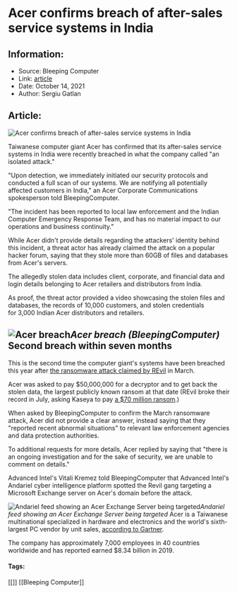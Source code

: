 # Acer confirms breach of after-sales service systems in India
### 

## Information:
+ Source: Bleeping Computer
+ Link: [article](https://www.bleepingcomputer.com/news/security/acer-confirms-breach-of-after-sales-service-systems-in-india/)
+ Date: October 14, 2021
+ Author: Sergiu Gatlan


## Article:
![Acer confirms breach of after-sales service systems in India](https://www.bleepstatic.com/content/hl-images/2021/10/14/acer-headpic.jpg)


Taiwanese computer giant Acer has confirmed that its after-sales service systems in India were recently breached in what the company called "an isolated attack."


"Upon detection, we immediately initiated our security protocols and conducted a full scan of our systems. We are notifying all potentially affected customers in India," an Acer Corporate Communications spokesperson told BleepingComputer.


"The incident has been reported to local law enforcement and the Indian Computer Emergency Response Team, and has no material impact to our operations and business continuity."


While Acer didn't provide details regarding the attackers' identity behind this incident, a threat actor has already claimed the attack on a popular hacker forum, saying that they stole more than 60GB of files and databases from Acer's servers.


The allegedly stolen data includes client, corporate, and financial data and login details belonging to Acer retailers and distributors from India.


As proof, the threat actor provided a video showcasing the stolen files and databases, the records of 10,000 customers, and stolen credentials for 3,000 Indian Acer distributors and retailers.



![Acer breach](https://www.bleepstatic.com/images/news/u/1109292/2021/Acer_data__leak.png)*Acer breach (BleepingComputer)*
Second breach within seven months
---------------------------------


This is the second time the computer giant's systems have been breached this year after [the ransomware attack claimed by REvil](https://www.bleepingcomputer.com/news/security/computer-giant-acer-hit-by-50-million-ransomware-attack/) in March.


Acer was asked to pay $50,000,000 for a decryptor and to get back the stolen data, the largest publicly known ransom at that date (REvil broke their record in July, asking Kaseya to pay [a $70 million ransom](https://www.bleepingcomputer.com/news/security/revil-ransomware-asks-70-million-to-decrypt-all-kaseya-attack-victims/).)


When asked by BleepingComputer to confirm the March ransomware attack, Acer did not provide a clear answer, instead saying that they "reported recent abnormal situations" to relevant law enforcement agencies and data protection authorities.


To additional requests for more details, Acer replied by saying that "there is an ongoing investigation and for the sake of security, we are unable to comment on details."


Advanced Intel's Vitali Kremez told BleepingComputer that Advanced Intel's Andariel cyber intelligence platform spotted the Revil gang targeting a Microsoft Exchange server on Acer's domain before the attack.



![Andariel feed showing an Acer Exchange Server being targeted](https://www.bleepstatic.com/images/news/ransomware/attacks/a/acer/andariel.jpg)*Andariel feed showing an Acer Exchange Server being targeted*
Acer is a Taiwanese multinational specialized in hardware and electronics and the world's sixth-largest PC vendor by unit sales, [according to Gartner](https://www.gartner.com/en/newsroom/press-releases/2021-01-11-gartner-says-worldwide-pc-shipments-grew-10-point-7-percent-in-the-fourth-quarter-of-2020-and-4-point-8-percent-for-the-year).


The company has approximately 7,000 employees in 40 countries worldwide and has reported earned $8.34 billion in 2019.




#### Tags:
[[]] [[Bleeping Computer]]
